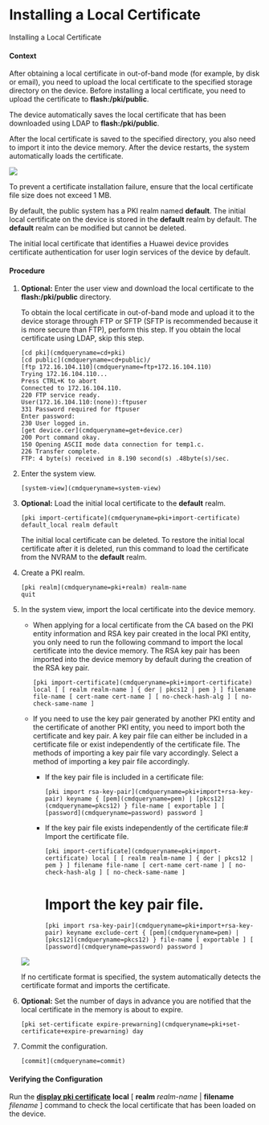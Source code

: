 Installing a Local Certificate
==============================

Installing a Local Certificate

#### Context

After obtaining a local certificate in out-of-band mode (for example, by disk or email), you need to upload the local certificate to the specified storage directory on the device. Before installing a local certificate, you need to upload the certificate to **flash:/pki/public**.

The device automatically saves the local certificate that has been downloaded using LDAP to **flash:/pki/public**.

After the local certificate is saved to the specified directory, you also need to import it into the device memory. After the device restarts, the system automatically loads the certificate.

![](public_sys-resources/note_3.0-en-us.png) 

To prevent a certificate installation failure, ensure that the local certificate file size does not exceed 1 MB.

By default, the public system has a PKI realm named **default**. The initial local certificate on the device is stored in the **default** realm by default. The **default** realm can be modified but cannot be deleted.

The initial local certificate that identifies a Huawei device provides certificate authentication for user login services of the device by default.



#### Procedure

1. **Optional:** Enter the user view and download the local certificate to the **flash:/pki/public** directory.
   
   
   
   To obtain the local certificate in out-of-band mode and upload it to the device storage through FTP or SFTP (SFTP is recommended because it is more secure than FTP), perform this step. If you obtain the local certificate using LDAP, skip this step.
   
   
   
   ```
   [cd pki](cmdqueryname=cd+pki)
   [cd public](cmdqueryname=cd+public)/
   [ftp 172.16.104.110](cmdqueryname=ftp+172.16.104.110)
   Trying 172.16.104.110...
   Press CTRL+K to abort
   Connected to 172.16.104.110.
   220 FTP service ready.
   User(172.16.104.110:(none)):ftpuser
   331 Password required for ftpuser
   Enter password:
   230 User logged in.
   [get device.cer](cmdqueryname=get+device.cer)
   200 Port command okay.
   150 Opening ASCII mode data connection for temp1.c.
   226 Transfer complete.
   FTP: 4 byte(s) received in 8.190 second(s) .48byte(s)/sec.
   ```
2. Enter the system view.
   
   
   ```
   [system-view](cmdqueryname=system-view)
   ```
3. **Optional:** Load the initial local certificate to the **default** realm.
   
   
   ```
   [pki import-certificate](cmdqueryname=pki+import-certificate) default_local realm default
   ```
   
   The initial local certificate can be deleted. To restore the initial local certificate after it is deleted, run this command to load the certificate from the NVRAM to the **default** realm.
4. Create a PKI realm.
   
   
   ```
   [pki realm](cmdqueryname=pki+realm) realm-name
   quit
   ```
5. In the system view, import the local certificate into the device memory.
   
   
   * When applying for a local certificate from the CA based on the PKI entity information and RSA key pair created in the local PKI entity, you only need to run the following command to import the local certificate into the device memory. The RSA key pair has been imported into the device memory by default during the creation of the RSA key pair.
     ```
     [pki import-certificate](cmdqueryname=pki+import-certificate) local [ [ realm realm-name ] { der | pkcs12 | pem } ] filename file-name [ cert-name cert-name ] [ no-check-hash-alg ] [ no-check-same-name ]
     ```
   * If you need to use the key pair generated by another PKI entity and the certificate of another PKI entity, you need to import both the certificate and key pair. A key pair file can either be included in a certificate file or exist independently of the certificate file. The methods of importing a key pair file vary accordingly. Select a method of importing a key pair file accordingly.
     + If the key pair file is included in a certificate file:
       ```
       [pki import rsa-key-pair](cmdqueryname=pki+import+rsa-key-pair) keyname { [pem](cmdqueryname=pem) | [pkcs12](cmdqueryname=pkcs12) } file-name [ exportable ] [ [password](cmdqueryname=password) password ]
       ```
     + If the key pair file exists independently of the certificate file:# Import the certificate file.
       ```
       [pki import-certificate](cmdqueryname=pki+import-certificate) local [ [ realm realm-name ] { der | pkcs12 | pem } ] filename file-name [ cert-name cert-name ] [ no-check-hash-alg ] [ no-check-same-name ]
       ```
       
       # Import the key pair file.
       ```
       [pki import rsa-key-pair](cmdqueryname=pki+import+rsa-key-pair) keyname exclude-cert { [pem](cmdqueryname=pem) | [pkcs12](cmdqueryname=pkcs12) } file-name [ exportable ] [ [password](cmdqueryname=password) password ]
       ```
   
   ![](public_sys-resources/note_3.0-en-us.png) 
   
   If no certificate format is specified, the system automatically detects the certificate format and imports the certificate.
6. **Optional:** Set the number of days in advance you are notified that the local certificate in the memory is about to expire.
   
   
   ```
   [pki set-certificate expire-prewarning](cmdqueryname=pki+set-certificate+expire-prewarning) day
   ```
7. Commit the configuration.
   
   
   ```
   [commit](cmdqueryname=commit)
   ```

#### Verifying the Configuration

Run the [**display pki certificate**](cmdqueryname=display+pki+certificate) **local** [ **realm** *realm-name* | **filename** *filename* ] command to check the local certificate that has been loaded on the device.